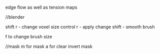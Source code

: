edge flow as well as tension maps


//blender

shift r - change voxel size
control r - apply change
shift - smooth brush

f to change brush size

//mask
m for mask 
a for clear invert mask
